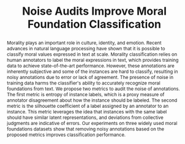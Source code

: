 ---
abstract: 'Morality plays an important role in culture, identity, and emotion. Recent
  advances in natural language processing have shown that it is possible to
  classify moral values expressed in text at scale. Morality classification
  relies on human annotators to label the moral expressions in text, which
  provides training data to achieve state-of-the-art performance. However, these
  annotations are inherently subjective and some of the instances are hard to
  classify, resulting in noisy annotations due to error or lack of agreement. The
  presence of noise in training data harms the classifier''s ability to accurately
  recognize moral foundations from text. We propose two metrics to audit the
  noise of annotations. The first metric is entropy of instance labels, which is
  a proxy measure of annotator disagreement about how the instance should be
  labeled. The second metric is the silhouette coefficient of a label assigned by
  an annotator to an instance. This metric leverages the idea that instances with
  the same label should have similar latent representations, and deviations from
  collective judgments are indicative of errors. Our experiments on three widely
  used moral foundations datasets show that removing noisy annotations based on
  the proposed metrics improves classification performance.'
authors:
- Negar Mokhberian
- Frederic R. Hopp
- Bahareh Harandizadeh
- Fred Morstatter
- Kristina Lerman
year: 2022
title: Noise Audits Improve Moral Foundation Classification
---